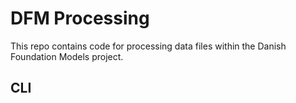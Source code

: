 # DFM Processing

This repo contains code for processing data files within the Danish Foundation Models project. 

## CLI

